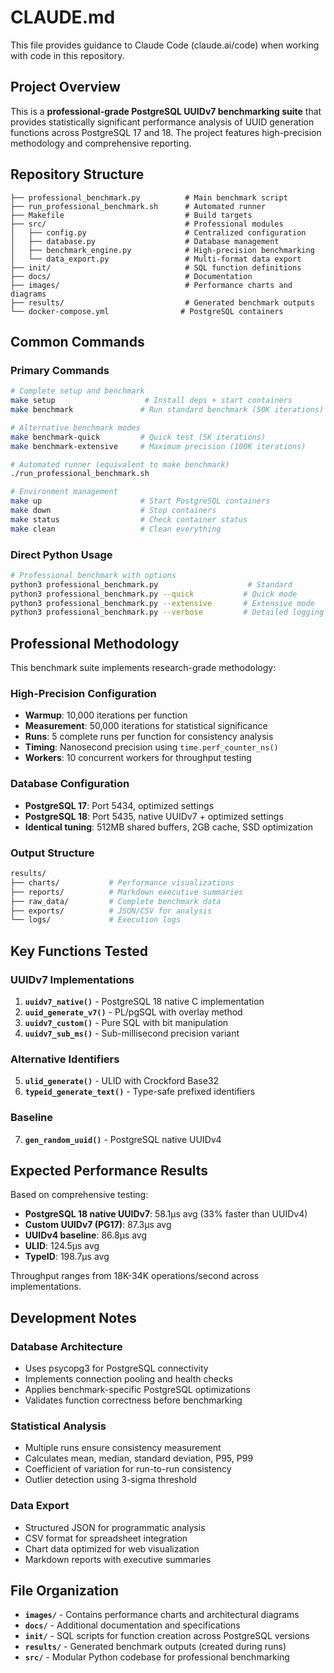 # CLAUDE.md

This file provides guidance to Claude Code (claude.ai/code) when working with code in this repository.

## Project Overview

This is a **professional-grade PostgreSQL UUIDv7 benchmarking suite** that provides statistically significant performance analysis of UUID generation functions across PostgreSQL 17 and 18. The project features high-precision methodology and comprehensive reporting.

## Repository Structure

```
├── professional_benchmark.py          # Main benchmark script
├── run_professional_benchmark.sh      # Automated runner
├── Makefile                           # Build targets
├── src/                               # Professional modules
│   ├── config.py                      # Centralized configuration
│   ├── database.py                    # Database management
│   ├── benchmark_engine.py            # High-precision benchmarking
│   └── data_export.py                 # Multi-format data export
├── init/                              # SQL function definitions
├── docs/                              # Documentation
├── images/                            # Performance charts and diagrams
├── results/                           # Generated benchmark outputs
└── docker-compose.yml                # PostgreSQL containers
```

## Common Commands

### Primary Commands

```bash
# Complete setup and benchmark
make setup                    # Install deps + start containers
make benchmark               # Run standard benchmark (50K iterations)

# Alternative benchmark modes
make benchmark-quick         # Quick test (5K iterations)
make benchmark-extensive     # Maximum precision (100K iterations)

# Automated runner (equivalent to make benchmark)
./run_professional_benchmark.sh

# Environment management
make up                      # Start PostgreSQL containers
make down                    # Stop containers
make status                  # Check container status
make clean                   # Clean everything
```

### Direct Python Usage

```bash
# Professional benchmark with options
python3 professional_benchmark.py                    # Standard
python3 professional_benchmark.py --quick           # Quick mode  
python3 professional_benchmark.py --extensive       # Extensive mode
python3 professional_benchmark.py --verbose         # Detailed logging
```

## Professional Methodology

This benchmark suite implements research-grade methodology:

### High-Precision Configuration

- **Warmup**: 10,000 iterations per function
- **Measurement**: 50,000 iterations for statistical significance
- **Runs**: 5 complete runs per function for consistency analysis
- **Timing**: Nanosecond precision using `time.perf_counter_ns()`
- **Workers**: 10 concurrent workers for throughput testing

### Database Configuration

- **PostgreSQL 17**: Port 5434, optimized settings
- **PostgreSQL 18**: Port 5435, native UUIDv7 + optimized settings
- **Identical tuning**: 512MB shared buffers, 2GB cache, SSD optimization

### Output Structure

```bash
results/
├── charts/           # Performance visualizations
├── reports/          # Markdown executive summaries  
├── raw_data/         # Complete benchmark data
├── exports/          # JSON/CSV for analysis
└── logs/             # Execution logs
```

## Key Functions Tested

### UUIDv7 Implementations

1. **`uuidv7_native()`** - PostgreSQL 18 native C implementation
2. **`uuid_generate_v7()`** - PL/pgSQL with overlay method
3. **`uuidv7_custom()`** - Pure SQL with bit manipulation
4. **`uuidv7_sub_ms()`** - Sub-millisecond precision variant

### Alternative Identifiers

5. **`ulid_generate()`** - ULID with Crockford Base32
6. **`typeid_generate_text()`** - Type-safe prefixed identifiers

### Baseline

7. **`gen_random_uuid()`** - PostgreSQL native UUIDv4

## Expected Performance Results

Based on comprehensive testing:

- **PostgreSQL 18 native UUIDv7**: 58.1μs avg (33% faster than UUIDv4)
- **Custom UUIDv7 (PG17)**: 87.3μs avg
- **UUIDv4 baseline**: 86.8μs avg
- **ULID**: 124.5μs avg
- **TypeID**: 198.7μs avg

Throughput ranges from 18K-34K operations/second across implementations.

## Development Notes

### Database Architecture

- Uses psycopg3 for PostgreSQL connectivity
- Implements connection pooling and health checks
- Applies benchmark-specific PostgreSQL optimizations
- Validates function correctness before benchmarking

### Statistical Analysis

- Multiple runs ensure consistency measurement
- Calculates mean, median, standard deviation, P95, P99
- Coefficient of variation for run-to-run consistency
- Outlier detection using 3-sigma threshold

### Data Export

- Structured JSON for programmatic analysis
- CSV format for spreadsheet integration
- Chart data optimized for web visualization
- Markdown reports with executive summaries

## File Organization

- **`images/`** - Contains performance charts and architectural diagrams
- **`docs/`** - Additional documentation and specifications
- **`init/`** - SQL scripts for function creation across PostgreSQL versions
- **`results/`** - Generated benchmark outputs (created during runs)
- **`src/`** - Modular Python codebase for professional benchmarking
